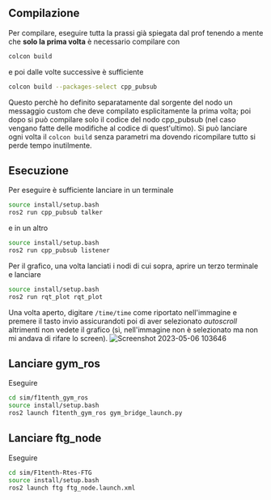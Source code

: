 ## Compilazione
Per compilare, eseguire tutta la prassi già spiegata dal prof tenendo a mente che **solo la prima volta** è necessario compilare con
```bash
colcon build
```
e poi dalle volte successive è sufficiente
```bash
colcon build --packages-select cpp_pubsub
```
Questo perchè ho definito separatamente dal sorgente del nodo un messaggio custom che deve compilato esplicitamente la prima volta; poi dopo si può compilare solo il codice del nodo cpp_pubsub (nel caso vengano fatte delle modifiche al codice di quest'ultimo).
Si può lanciare ogni volta il `colcon build` senza parametri ma dovendo ricompilare tutto si perde tempo inutilmente.
## Esecuzione
Per eseguire è sufficiente lanciare in un terminale
```bash
source install/setup.bash
ros2 run cpp_pubsub talker
```
e in un altro
```bash
source install/setup.bash
ros2 run cpp_pubsub listener
```
Per il grafico, una volta lanciati i nodi di cui sopra, aprire un terzo terminale e lanciare
```bash
source install/setup.bash
ros2 run rqt_plot rqt_plot
```
Una volta aperto, digitare `/time/time` come riportato nell'immagine e premere il tasto invio assicurandoti poi di aver selezionato *autoscroll* altrimenti non vedete il grafico (sì, nell'immagine non è selezionato ma non mi andava di rifare lo screen).
![Screenshot 2023-05-06 103646](https://user-images.githubusercontent.com/4050967/236613412-d6ec97e8-a670-480c-b0c4-2db3c2668aaa.png)

## Lanciare gym_ros
Eseguire
```bash
cd sim/f1tenth_gym_ros
source install/setup.bash
ros2 launch f1tenth_gym_ros gym_bridge_launch.py
```

## Lanciare ftg_node
Eseguire
```bash
cd sim/F1tenth-Rtes-FTG
source install/setup.bash
ros2 launch ftg ftg_node.launch.xml
```
